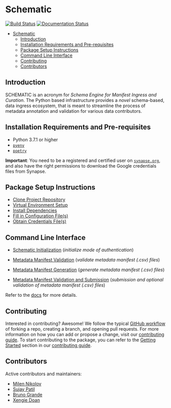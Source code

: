 # Schematic
[![Build Status](https://img.shields.io/endpoint.svg?url=https%3A%2F%2Factions-badge.atrox.dev%2FSage-Bionetworks%2Fschematic%2Fbadge%3Fref%3Ddevelop&style=flat)](https://actions-badge.atrox.dev/Sage-Bionetworks/schematic/goto?ref=develop) [![Documentation Status](https://readthedocs.org/projects/sage-schematic/badge/?version=develop)](https://sage-schematic.readthedocs.io/en/develop/?badge=develop)


- [Schematic](#schematic)
  - [Introduction](#introduction)
  - [Installation Requirements and Pre-requisites](#installation-requirements-and-pre-requisites)
  - [Package Setup Instructions](#package-setup-instructions)
  - [Command Line Interface](#command-line-interface)
  - [Contributing](#contributing)
  - [Contributors](#contributors)

## Introduction

SCHEMATIC is an acronym for _Schema Engine for Manifest Ingress and Curation_. The Python based infrastructure provides a _novel_ schema-based, data ingress ecosystem, that is meant to streamline the process of metadata annotation and validation for various data contributors.

## Installation Requirements and Pre-requisites

* Python 3.7.1 or higher
* [`pyenv`](https://github.com/pyenv/pyenv)
* [`poetry`](https://github.com/python-poetry/poetry)


**Important**: You need to be a registered and certified user on [`synapse.org`](https://www.synapse.org/), and also have the right permissions to download the Google credentials files from Synapse.

## Package Setup Instructions

* [Clone Project Repository](https://sage-schematic.readthedocs.io/en/develop/README.html#clone-project-repository)
* [Virtual Environment Setup](https://sage-schematic.readthedocs.io/en/develop/README.html#virtual-environment-setup)
* [Install Dependencies](https://sage-schematic.readthedocs.io/en/develop/README.html#install-dependencies)
* [Fill in Configuration File(s)](https://sage-schematic.readthedocs.io/en/develop/README.html#fill-in-configuration-file-s)
* [Obtain Credentials File(s)](https://sage-schematic.readthedocs.io/en/develop/README.html#obtain-credentials-file-s)


## Command Line Interface

* [Schematic Initialization](https://sage-schematic.readthedocs.io/en/develop/cli_reference.html#schematic-init) (_initialize mode of authentication_)

* [Metadata Manifest Validation](https://sage-schematic.readthedocs.io/en/develop/cli_reference.html#schematic-model-validate) (_validate metadata manifest (.csv) files_)

* [Metadata Manifest Generation](https://sage-schematic.readthedocs.io/en/develop/cli_reference.html#schematic-manifest-get) (_generate metadata manifest (.csv) files_)

* [Metadata Manifest Validation and Submission](https://sage-schematic.readthedocs.io/en/develop/cli_reference.html#schematic-model-submit) (_submission and optional validation of metadata manifest (.csv) files_)

Refer to the [docs](https://github.com/Sage-Bionetworks/schematic/tree/develop/docs/md/details.md) for more details.

## Contributing

Interested in contributing? Awesome! We follow the typical [GitHub workflow](https://guides.github.com/introduction/flow/) of forking a repo, creating a branch, and opening pull requests. For more information on how you can add or propose a change, visit our [contributing guide](CONTRIBUTION.md). To start contributing to the package, you can refer to the [Getting Started](CONTRIBUTION.md#getting-started) section in our [contributing guide](CONTRIBUTION.md).

## Contributors

Active contributors and maintainers:

- [Milen Nikolov](https://github.com/milen-sage)
- [Sujay Patil](https://github.com/sujaypatil96)
- [Bruno Grande](https://github.com/BrunoGrandePhD)
- [Xengie Doan](https://github.com/xdoan)
